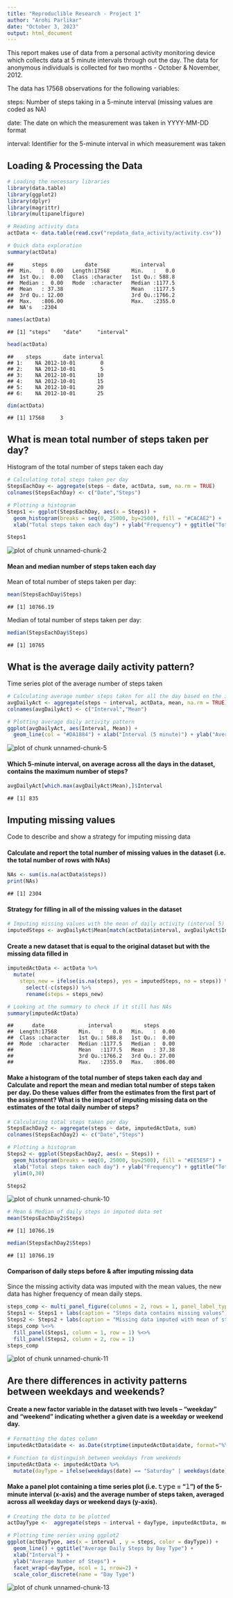 ```yaml
---
title: "Reproduclible Research - Project 1"
author: "Arohi Parlikar"
date: "October 3, 2023"
output: html_document
---
```






This report makes use of data from a personal activity monitoring device which collects data at 5 minute intervals through out the day. The data for anonymous individuals is collected for two months - October & November, 2012.

The data has 17568 observations for the following variables:

steps: Number of steps taking in a 5-minute interval (missing values are coded as NA)

date: The date on which the measurement was taken in YYYY-MM-DD format

interval: Identifier for the 5-minute interval in which measurement was taken

## Loading & Processing the Data

```r
# Loading the necessary libraries
library(data.table)
library(ggplot2)
library(dplyr)
library(magrittr)
library(multipanelfigure)

# Reading activity data
actData <- data.table(read.csv("repdata_data_activity/activity.csv"))

# Quick data exploration
summary(actData)
```

```
##      steps            date              interval     
##  Min.   :  0.00   Length:17568       Min.   :   0.0  
##  1st Qu.:  0.00   Class :character   1st Qu.: 588.8  
##  Median :  0.00   Mode  :character   Median :1177.5  
##  Mean   : 37.38                      Mean   :1177.5  
##  3rd Qu.: 12.00                      3rd Qu.:1766.2  
##  Max.   :806.00                      Max.   :2355.0  
##  NA's   :2304
```

```r
names(actData)
```

```
## [1] "steps"    "date"     "interval"
```

```r
head(actData)
```

```
##    steps       date interval
## 1:    NA 2012-10-01        0
## 2:    NA 2012-10-01        5
## 3:    NA 2012-10-01       10
## 4:    NA 2012-10-01       15
## 5:    NA 2012-10-01       20
## 6:    NA 2012-10-01       25
```

```r
dim(actData)
```

```
## [1] 17568     3
```


## What is mean total number of steps taken per day?

Histogram of the total number of steps taken each day

```r
# Calculating total steps taken per day
StepsEachDay <- aggregate(steps ~ date, actData, sum, na.rm = TRUE)
colnames(StepsEachDay) <- c("Date","Steps")

# Plotting a histogram
Steps1 <- ggplot(StepsEachDay, aes(x = Steps)) + 
  geom_histogram(breaks = seq(0, 25000, by=2500), fill = "#CACAE2") + 
  xlab("Total steps taken each day") + ylab("Frequency") + ggtitle("Total Steps Taken on a Day") + ylim(0,30)

Steps1
```

![plot of chunk unnamed-chunk-2](figure/unnamed-chunk-2-1.png)

#### Mean and median number of steps taken each day
Mean of total number of steps taken per day:

```r
mean(StepsEachDay$Steps)
```

```
## [1] 10766.19
```
Median of total number of steps taken per day:

```r
median(StepsEachDay$Steps)
```

```
## [1] 10765
```

## What is the average daily activity pattern?
Time series plot of the average number of steps taken


```r
# Calculating average number steps taken for all the day based on the interval
avgDailyAct <- aggregate(steps ~ interval, actData, mean, na.rm = TRUE)
colnames(avgDailyAct) <- c("Interval","Mean")

# Plotting average daily activity pattern
ggplot(avgDailyAct, aes(Interval, Mean)) + 
  geom_line(col = "#DA1884") + xlab("Interval (5 minute)") + ylab("Average Number of Steps Across All Days") + ggtitle("Time Series Plot: Average Number of Steps Taken")
```

![plot of chunk unnamed-chunk-5](figure/unnamed-chunk-5-1.png)

#### Which 5-minute interval, on average across all the days in the dataset, contains the maximum number of steps?

```r
avgDailyAct[which.max(avgDailyAct$Mean),]$Interval
```

```
## [1] 835
```

## Imputing missing values
Code to describe and show a strategy for imputing missing data

#### Calculate and report the total number of missing values in the dataset (i.e. the total number of rows with NAs)

```r
NAs <- sum(is.na(actData$steps))
print(NAs)
```

```
## [1] 2304
```

#### Strategy for filling in all of the missing values in the dataset

```r
# Imputing missing values with the mean of daily activity (interval 5)
imputedSteps <- avgDailyAct$Mean[match(actData$interval, avgDailyAct$Interval)]
```

#### Create a new dataset that is equal to the original dataset but with the missing data filled in

```r
imputedActData <- actData %>% 
  mutate(
    steps_new = ifelse(is.na(steps), yes = imputedSteps, no = steps)) %>%
      select(-c(steps)) %>%
      rename(steps = steps_new)

# Looking at the summary to check if it still has NAs
summary(imputedActData)
```

```
##      date              interval          steps       
##  Length:17568       Min.   :   0.0   Min.   :  0.00  
##  Class :character   1st Qu.: 588.8   1st Qu.:  0.00  
##  Mode  :character   Median :1177.5   Median :  0.00  
##                     Mean   :1177.5   Mean   : 37.38  
##                     3rd Qu.:1766.2   3rd Qu.: 27.00  
##                     Max.   :2355.0   Max.   :806.00
```

#### Make a histogram of the total number of steps taken each day and Calculate and report the mean and median total number of steps taken per day. Do these values differ from the estimates from the first part of the assignment? What is the impact of imputing missing data on the estimates of the total daily number of steps?

```r
# Calculating total steps taken per day
StepsEachDay2 <- aggregate(steps ~ date, imputedActData, sum)
colnames(StepsEachDay2) <- c("Date","Steps")

# Plotting a histogram
Steps2 <- ggplot(StepsEachDay2, aes(x = Steps)) + 
  geom_histogram(breaks = seq(0, 25000, by=2500), fill = "#EE5E5F") + 
  xlab("Total steps taken each day") + ylab("Frequency") + ggtitle("Total Steps Taken on a Day") +
  ylim(0,30)

Steps2
```

![plot of chunk unnamed-chunk-10](figure/unnamed-chunk-10-1.png)

```r
# Mean & Median of daily steps in imputed data set
mean(StepsEachDay2$Steps)
```

```
## [1] 10766.19
```

```r
median(StepsEachDay2$Steps)
```

```
## [1] 10766.19
```
#### Comparison of daily steps before & after imputing missing data
Since the missing activity data was imputed with the mean values, the new data has higher frequency of mean daily steps.

```r
steps_comp <- multi_panel_figure(columns = 2, rows = 1, panel_label_type = "none")
Steps1 <- Steps1 + labs(caption = "Steps data contains missing values")
Steps2 <- Steps2 + labs(caption = "Missing data imputed with mean of steps per day")
steps_comp %<>%
  fill_panel(Steps1, column = 1, row = 1) %<>%
  fill_panel(Steps2, column = 2, row = 1)
steps_comp
```

![plot of chunk unnamed-chunk-11](figure/unnamed-chunk-11-1.png)

## Are there differences in activity patterns between weekdays and weekends?
#### Create a new factor variable in the dataset with two levels – “weekday” and “weekend” indicating whether a given date is a weekday or weekend day.

```r
# Formatting the dates column
imputedActData$date <- as.Date(strptime(imputedActData$date, format="%Y-%m-%d"))

# Function to distinguish between weekdays from weekends
imputedActData <- imputedActData %>% 
  mutate(dayType = ifelse(weekdays(date) == "Saturday" | weekdays(date) == "Sunday", "Weekend", "Weekday"))
```

#### Make a panel plot containing a time series plot (i.e. 𝚝𝚢𝚙𝚎 = “𝚕”) of the 5-minute interval (x-axis) and the average number of steps taken, averaged across all weekday days or weekend days (y-axis).

```r
# Creating the data to be plotted
actDayType <-  aggregate(steps ~ interval + dayType, imputedActData, mean)

# Plotting time series using ggplot2
ggplot(actDayType, aes(x = interval , y = steps, color = dayType)) + 
  geom_line() + ggtitle("Average Daily Steps by Day Type") + 
  xlab("Interval") + 
  ylab("Average Number of Steps") +
  facet_wrap(~dayType, ncol = 1, nrow=2) +
  scale_color_discrete(name = "Day Type")
```

![plot of chunk unnamed-chunk-13](figure/unnamed-chunk-13-1.png)
